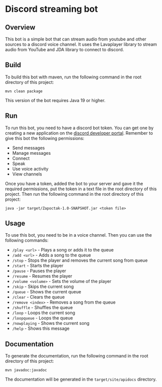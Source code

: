 # Discord streaming bot
## Overview
This bot is a simple bot that can stream audio from youtube and other sources to a discord voice channel.
It uses the Lavaplayer library to stream audio from YouTube and JDA library to connect to discord.
## Build
To build this bot with maven, run the following command in the root directory of this project:
```
mvn clean package
```
This version of the bot requires Java 19 or higher.
## Run
To run this bot, you need to have a discord bot token.
You can get one by creating a new application on the [discord developer portal](https://discord.com/developers/applications).
Remember to give this bot the following permissions:
- Send messages
- Manage messages
- Connect
- Speak
- Use voice activity
- View channels

Once you have a token, added the bot to your server and gave it the required permissions,
put the token in a text file in the root directory of this project.
Then run the following command in the root directory of this project:
```
java -jar target/Zapoctak-1.0-SNAPSHOT.jar <token file>
```
## Usage
To use this bot, you need to be in a voice channel.
Then you can use the following commands:
- `/play <url>` - Plays a song or adds it to the queue
- `/add <url>` - Adds a song to the queue
- `/stop` - Stops the player and removes the current song from queue
- `/start` - Starts the player
- `/pause` - Pauses the player
- `/resume` - Resumes the player
- `/volume <volume>` - Sets the volume of the player
- `/skip` - Skips the current song
- `/queue` - Shows the current queue
- `/clear` - Clears the queue
- `/remove <index>` - Removes a song from the queue
- `/shuffle` - Shuffles the queue
- `/loop` - Loops the current song
- `/loopqueue` - Loops the queue
- `/nowplaying` - Shows the current song
- `/help` - Shows this message

## Documentation
To generate the documentation, run the following command in the root directory of this project:
```
mvn javadoc:javadoc
```
The documentation will be generated in the `target/site/apidocs` directory.